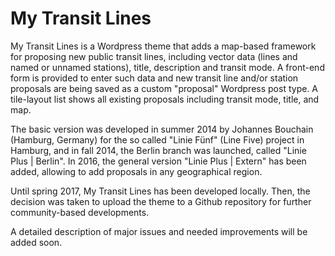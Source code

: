 # My Transit Lines

My Transit Lines is a Wordpress theme that adds a map-based framework for proposing new public transit lines, including vector data (lines and named or unnamed stations), title, description and transit mode. A front-end form is provided to enter such data and new transit line and/or station proposals are being saved as a custom "proposal" Wordpress post type. A tile-layout list shows all existing proposals including transit mode, title, and map.

The basic version was developed in summer 2014 by Johannes Bouchain (Hamburg, Germany) for the so called "Linie Fünf" (Line Five) project in Hamburg, and in fall 2014, the Berlin branch was launched, called "Linie Plus | Berlin". In 2016, the general version "Linie Plus | Extern" has been added, allowing to add proposals in any geographical region.

Until spring 2017, My Transit Lines has been developed locally. Then, the decision was taken to upload the theme to a Github repository for further community-based developments.

A detailed description of major issues and needed improvements will be added soon.
